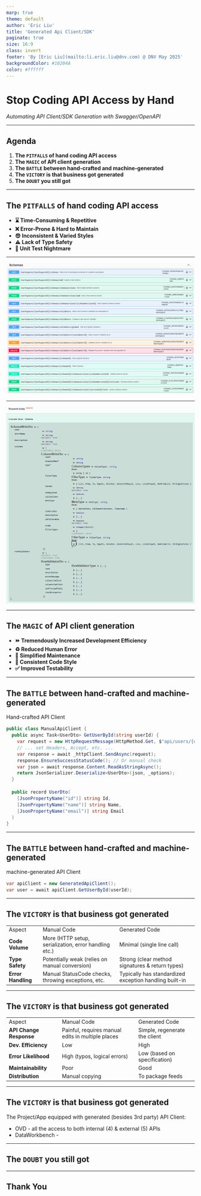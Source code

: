 ```yaml
---
marp: true
theme: default
author: 'Eric Liu'
title: 'Generated Api Client/SDK'
paginate: true
size: 16:9
class: invert
footer: 'By [Eric Liu](mailto:li.eric.liu@dnv.com) @ DNV May 2025'
backgroundColor: #10204A
color: #ffffff
---
```


# **Stop Coding API Access by Hand**

 _Automating API Client/SDK Generation with Swagger/OpenAPI_

<!--
Presenter notes:
- Time management, time speak on each agenda
- Interaction with audience
- Realworld examples
- Restate the benefits for the audience
-->

---

<!-- 
header: 'Stop Coding API Access by Hand'
-->

## **Agenda**

1. **The `PITFALLS` of hand coding API access**
2. **The `MAGIC` of API client generation**
3. **The `BATTLE` between hand-crafted and machine-generated**
4. **The `VICTORY` is that business got generated**
5. **The `DOUBT` you still got**

---

## **The `PITFALLS` of hand coding API access**

- **⌛ Time-Consuming & Repetitive**
- **❌ Error-Prone & Hard to Maintain**
- **😎 Inconsistent & Varied Styles**
- **⚠️ Lack of Type Safety**
- **👻 Unit Test Nightmare**

<!--
- Time-Consuming & Repetitive
- - Reading API docs with raw eyes
- - Coding for the `urls`, `parameters`, `payloads`, `object schemas`
- - Coding for operating `HttpClient`, `HttpRequestMessage`, `HttpResponseMessage` and serialization, and error handling

- Error-Prone & Hard to Maintain
- - Mis-reading API docs
- - Updating code for every API update
- - Could be difficult to identity all the API updates
 
- Inconsistent & Varied Styles
- - Code written by different developers or for different projects can vary significantly in style
- - Error handling logic, logging mechanisms, etc., become hard to standardize
- - Not easy to describe an endpoint to others

- Lack of Type Safety
- - Directly handling string or binary content, then manually deserializing, sacrifices compile-time type checking
- - Relying on `dynamic` or `JObject` compromises type safety and refactoring ease

- Unit Test Nightmare
- - Multiple test cases for each API endpoint
- - Preparing for lot of test data

-->

---

<!-- header: The `PITFALLS` of hand coding API access -->

![](./swagger01.png)

---

![](./swagger02.png)

---

<!-- 
header: 'Stop Coding API Access by Hand'
-->

## **The `MAGIC` of API client generation**

- **⏩ Tremendously Increased Development Efficiency**
- **♻️ Reduced Human Error**
- **🙂 Simplified Maintenance**
- **🍻 Consistent Code Style**
- **✅ Improved Testability**

---

## **The `BATTLE` between hand-crafted and machine-generated**

Hand-crafted API Client
```csharp
public class ManualApiClient {
  public async Task<UserDto> GetUserById(string userId) {
    var request = new HttpRequestMessage(HttpMethod.Get, $"api/users/{userId}");
    // ... set Headers, Accept, etc. ...
    var response = await _httpClient.SendAsync(request);
    response.EnsureSuccessStatusCode(); // Or manual check
    var json = await response.Content.ReadAsStringAsync();
    return JsonSerializer.Deserialize<UserDto>(json, _options);
  }

  public record UserDto(	
    [JsonPropertyName("id")] string Id,
    [JsonPropertyName("name")] string Name,
    [JsonPropertyName("email")] string Email
  )
}
```

---

## **The `BATTLE` between hand-crafted and machine-generated**

machine-generated API Client

```csharp
var apiClient = new GeneratedApiClient();
var user = await apiClient.GetUserById(userId);
```

---

## **The `VICTORY` is that business got generated**

 |   |   |   |
 |---|---|---|
 |Aspect|Manual Code|Generated Code|
 |**Code Volume**|More (HTTP setup, serialization, error handling etc.)|Minimal (single line call)|
 |**Type Safety**|Potentially weak (relies on manual conversion)|Strong (clear method signatures & return types)|
 |**Error Handling**|Manual StatusCode checks, throwing exceptions, etc.|Typically has standardized exception handling built-in|

---

## **The `VICTORY` is that business got generated**

 |   |   |   |
 |---|---|---|
 |Aspect|Manual Code|Generated Code|
 |**API Change Response**|Painful, requires manual edits in multiple places|Simple, regenerate the client|
 |**Dev. Efficiency**|Low|High|
 |**Error Likelihood**|High (typos, logical errors)|Low (based on specification)|
 |**Maintainability**|Poor|Good|
 |**Distribution**|Manual copying|To package feeds|
 
---

## **The `VICTORY` is that business got generated**

The Project/App equipped with generated (besides 3rd party) API Client:
- OVD - all the access to both internal (4) & external (5) APIs
- DataWorkbench - 


---

## **The `DOUBT` you still got**



---

## **Thank You**
